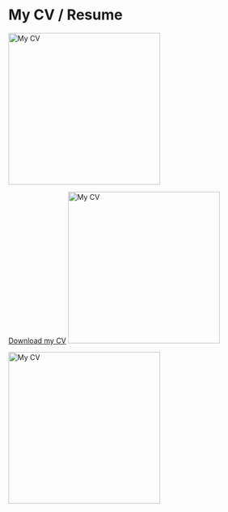 # My CV / Resume

<a href="images/my-cv-resume/CV-Camila-Simsiroglu.pdf" target="_blank">
  <img src="images/my-cv-resume/CV-Camila-Simsiroglu.png" alt="My CV" width="300">
</a>


<a href="images/my-cv-resume/CV-Camila-Simsiroglu.pdf" target="_blank">Download my CV</a>
<a href="images/my-cv-resume/CV-Camila-Simsiroglu.pdf" target="_blank">
  <img src="images/my-cv-resume/CV-Camila-Simsiroglu.png" alt="My CV" width="300">
</a>



<a href="images/my-cv-resume/CV-Camila-Simsiroglu.pdf" target="_blank">
  <img src="images/my-cv-resume/CV-Camila-Simsiroglu.png" alt="My CV" width="300">
</a>